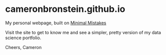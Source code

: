 # cameronbronstein.github.io
My personal webpage, built on [Minimal Mistakes](https://github.com/mmistakes/minimal-mistakes)

Visit the site to get to know me and see a simpler, pretty version of my data science portfolio.

Cheers,
Cameron


